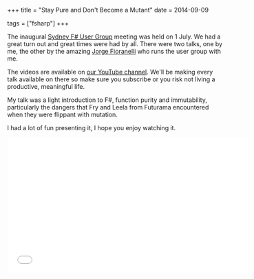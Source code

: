 +++
title = "Stay Pure and Don't Become a Mutant"
date = 2014-09-09

tags = ["fsharp"]
+++

The inaugural [Sydney F# User Group](http://www.meetup.com/fsharpsydney) meeting was held on 1 July. We had a great turn out and great times were had by all. There were two talks, one by me, the other by the amazing [Jorge Fioranelli](https://twitter.com/jorgefioranelli) who runs the user group with me.

The videos are available on [our YouTube channel](https://www.youtube.com/user/fsharpsydney). We'll be making every talk available on there so make sure you subscribe or you risk not living a productive, meaningful life.

My talk was a light introduction to F#, function purity and immutability, particularly the dangers that Fry and Leela from Futurama encountered when they were flippant with mutation.

I had a lot of fun presenting it, I hope you enjoy watching it.

<iframe width="560" height="315" src="//www.youtube.com/embed/FVlqha3V_8o" frameborder="0" allowfullscreen></iframe>